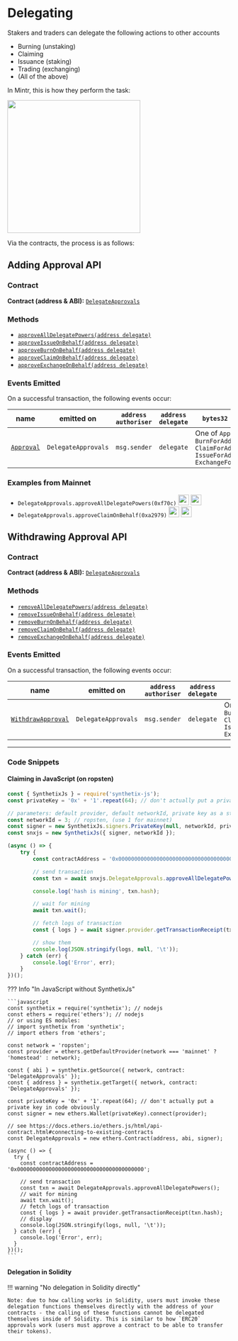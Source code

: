 # Delegating

Stakers and traders can delegate the following actions to other accounts

- Burning (unstaking)
- Claiming
- Issuance (staking)
- Trading (exchanging)
- (All of the above)

In Mintr, this is how they perform the task:

<img src="/img/misc/events-delegate.png" width=300 />

Via the contracts, the process is as follows:

## Adding Approval API

### Contract

**Contract (address & ABI):** [`DelegateApprovals`](https://contracts.synthetix.io/DelegateApprovals)

### Methods

- [`approveAllDelegatePowers(address delegate)`](../../DelegateApprovals#approvealldelegatepowers)
- [`approveIssueOnBehalf(address delegate)`](../../DelegateApprovals#approveissueonbehalf)
- [`approveBurnOnBehalf(address delegate)`](../../DelegateApprovals#approveburnonbehalf)
- [`approveClaimOnBehalf(address delegate)`](../../DelegateApprovals#approveclaimonbehalf)
- [`approveExchangeOnBehalf(address delegate)`](../../DelegateApprovals#approveexchangeonbehalf)

### Events Emitted

On a successful transaction, the following events occur:

| name                                           | emitted on          | `address authoriser` | `address delegate` | `bytes32 action`                                                                          |
| ---------------------------------------------- | ------------------- | -------------------- | ------------------ | ----------------------------------------------------------------------------------------- |
| [`Approval`](../../DelegateApprovals#approval) | `DelegateApprovals` | `msg.sender`         | `delegate`         | One of `ApproveAll, BurnForAddress, ClaimForAddress, IssueForAddress, ExchangeForAddress` |

### Examples from Mainnet

- `DelegateApprovals.approveAllDelegatePowers(0xf70c)` <a target=_blank href="https://dashboard.tenderly.dev/tx/main/0xb2ab6174ad66e36d1b7809ad511ece7972254bc2b18d6a8f166664c317e80ce6/logs"><img src="https://tenderly.dev/icons/icon-48x48.png" width=24 /></a> <a target=_blank href="https://etherscan.io/tx/0xb2ab6174ad66e36d1b7809ad511ece7972254bc2b18d6a8f166664c317e80ce6#eventlog"><img src="https://etherscan.io/images/favicon2.ico" width=24 /></a>
- `DelegateApprovals.approveClaimOnBehalf(0xa2979)` <a target=_blank href="https://dashboard.tenderly.dev/tx/main/0x03d059b35adace6a26f67f2e6427b7cdcd7de674afdc63eed700670902b3a90e/logs"><img src="https://tenderly.dev/icons/icon-48x48.png" width=24 /></a> <a target=_blank href="https://etherscan.io/tx/0x03d059b35adace6a26f67f2e6427b7cdcd7de674afdc63eed700670902b3a90e#eventlog"><img src="https://etherscan.io/images/favicon2.ico" width=24 /></a>

## Withdrawing Approval API

### Contract

**Contract (address & ABI):** [`DelegateApprovals`](https://contracts.synthetix.io/DelegateApprovals)

### Methods

- [`removeAllDelegatePowers(address delegate)`](../../DelegateApprovals#removealldelegatepowers)
- [`removeIssueOnBehalf(address delegate)`](../../DelegateApprovals#removeissueonbehalf)
- [`removeBurnOnBehalf(address delegate)`](../../DelegateApprovals#removeburnonbehalf)
- [`removeClaimOnBehalf(address delegate)`](../../DelegateApprovals#removeclaimonbehalf)
- [`removeExchangeOnBehalf(address delegate)`](../../DelegateApprovals#removeexchangeonbehalf)

### Events Emitted

On a successful transaction, the following events occur:

| name                                                           | emitted on          | `address authoriser` | `address delegate` | `bytes32 action`                                                                          |
| -------------------------------------------------------------- | ------------------- | -------------------- | ------------------ | ----------------------------------------------------------------------------------------- |
| [`WithdrawApproval`](../../DelegateApprovals#withdrawapproval) | `DelegateApprovals` | `msg.sender`         | `delegate`         | One of `ApproveAll, BurnForAddress, ClaimForAddress, IssueForAddress, ExchangeForAddress` |

---

### Code Snippets

#### Claiming in JavaScript (on ropsten)

```javascript
const { SynthetixJs } = require('synthetix-js');
const privateKey = '0x' + '1'.repeat(64); // don't actually put a private key in code obviously

// parameters: default provider, default networkId, private key as a string
const networkId = 3; // ropsten, (use 1 for mainnet)
const signer = new SynthetixJs.signers.PrivateKey(null, networkId, privateKey);
const snxjs = new SynthetixJs({ signer, networkId });

(async () => {
	try {
		const contractAddress = '0x0000000000000000000000000000000000000000';

		// send transaction
		const txn = await snxjs.DelegateApprovals.approveAllDelegatePowers(contractAddress);

		console.log('hash is mining', txn.hash);

		// wait for mining
		await txn.wait();

		// fetch logs of transaction
		const { logs } = await signer.provider.getTransactionReceipt(txn.hash);

		// show them
		console.log(JSON.stringify(logs, null, '\t'));
	} catch (err) {
		console.log('Error', err);
	}
})();
```

??? Info "In JavaScript without SynthetixJs"

    ```javascript
    const synthetix = require('synthetix'); // nodejs
    const ethers = require('ethers'); // nodejs
    // or using ES modules:
    // import synthetix from 'synthetix';
    // import ethers from 'ethers';

    const network = 'ropsten';
    const provider = ethers.getDefaultProvider(network === 'mainnet' ? 'homestead' : network);

    const { abi } = synthetix.getSource({ network, contract: 'DelegateApprovals' });
    const { address } = synthetix.getTarget({ network, contract: 'DelegateApprovals' });

    const privateKey = '0x' + '1'.repeat(64); // don't actually put a private key in code obviously
    const signer = new ethers.Wallet(privateKey).connect(provider);

    // see https://docs.ethers.io/ethers.js/html/api-contract.html#connecting-to-existing-contracts
    const DelegateApprovals = new ethers.Contract(address, abi, signer);

    (async () => {
      try {
        const contractAddress = '0x0000000000000000000000000000000000000000';

        // send transaction
        const txn = await DelegateApprovals.approveAllDelegatePowers();
        // wait for mining
        await txn.wait();
        // fetch logs of transaction
        const { logs } = await provider.getTransactionReceipt(txn.hash);
        // display
        console.log(JSON.stringify(logs, null, '\t'));
      } catch (err) {
        console.log('Error', err);
      }
    })();
    ```

#### Delegation in Solidity

!!! warning "No delegation in Solidity directly"

    Note: due to how calling works in Solidity, users must invoke these delegation functions themselves directly with the address of your contracts - the calling of these functions cannot be delegated themselves inside of Solidity. This is similar to how `ERC20` approvals work (users must approve a contract to be able to transfer their tokens).
